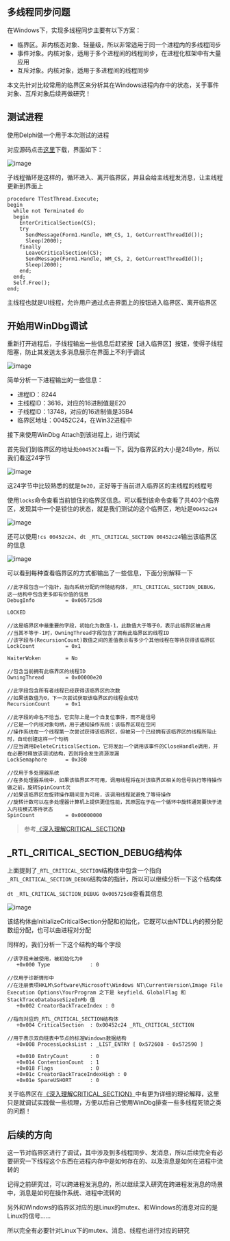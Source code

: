 ## 多线程同步问题

在Windows下，实现多线程同步主要有以下方案：

* 临界区。非内核态对象、轻量级，所以非常适用于同一个进程内的多线程同步
* 事件对象。内核对象，适用于多个进程间的线程同步，在进程化框架中有大量应用
* 互斥对象。内核对象，适用于多进程间的线程同步

本文先针对比较常用的临界区来分析其在Windows进程内存中的状态，关于事件对象、互斥对象后续再做研究！

## 测试进程

使用Delphi做一个用于本次测试的进程

对应源码点击[这里](./download/04-critical-section.zip)下载，界面如下：

![image](./image/04-01.png)

子线程循环是这样的，循环进入、离开临界区，并且会给主线程发消息，让主线程更新到界面上

```
procedure TTestThread.Execute;
begin
  while not Terminated do
  begin
    EnterCriticalSection(CS);
    try
      SendMessage(Form1.Handle, WM_CS, 1, GetCurrentThreadId());
      Sleep(2000);
    finally
      LeaveCriticalSection(CS);
      SendMessage(Form1.Handle, WM_CS, 2, GetCurrentThreadId());
      Sleep(2000);
    end;
  end;
  Self.Free();
end;
```

主线程也就是UI线程，允许用户通过点击界面上的按钮进入临界区、离开临界区

## 开始用WinDbg调试

重新打开进程后，子线程输出一些信息后赶紧按【进入临界区】按钮，使得子线程阻塞，防止其发送太多消息展示在界面上不利于调试

![image](./image/04-02.png)

简单分析一下进程输出的一些信息：

* 进程ID：8244
* 主线程ID：3616，对应的16进制值是E20
* 子线程ID：13748，对应的16进制值是35B4
* 临界区地址：00452C24，在Win32进程中

接下来使用WinDbg Attach到该进程上，进行调试

首先我们到临界区的地址处`00452C24`看一下。因为临界区的大小是24Byte，所以我们看这24字节

![image](./image/04-03.png)

这24字节中比较熟悉的就是`0e20`，正好等于当前进入临界区的主线程的线程号

使用`locks`命令查看当前锁住的临界区信息。可以看到该命令查看了共403个临界区，发现其中一个是锁住的状态，就是我们测试的这个临界区，地址是`00452c24`

![image](./image/04-04.png)

还可以使用`!cs 00452c24`、`dt _RTL_CRITICAL_SECTION 00452c24`输出该临界区的信息

![image](./image/04-05.png)

可以看到每种查看临界区的方式都输出了一些信息，下面分别解释一下

```
//此字段包含一个指针，指向系统分配的伴随结构体，_RTL_CRITICAL_SECTION_DEBUG，这一结构中包含更多即有价值的信息
DebugInfo          = 0x005725d8    

LOCKED                             

//这是临界区中最重要的字段，初始化为数值-1，此数值大于等于0，表示此临界区被占用
//当其不等于-1时，OwningThread字段包含了拥有此临界区的线程ID
//该字段与(RecursionCount)数值之间的差值表示有多少个其他线程在等待获得该临界区
LockCount          = 0x1           

WaiterWoken        = No            

//包含当前拥有此临界区的线程ID
OwningThread       = 0x00000e20    

//此字段包含所有者线程已经获得该临界区的次数
//如果该数值为0，下一次尝试获取该临界区的线程会成功
RecursionCount     = 0x1           

//此字段的命名不恰当，它实际上是一个自复位事件，而不是信号
//它是一个内核对象句柄，用于通知操作系统：该临界区现在空闲
//操作系统在一个线程第一次尝试获得该临界区，但被另一个已经拥有该临界区的线程所阻止时，自动创建这样一个句柄
//应当调用DeleteCriticalSection，它将发出一个调用该事件的CloseHandle调用，并在必要时释放该调试结构，否则将会发生资源泄漏
LockSemaphore      = 0x380         

//仅用于多处理器系统
//在多处理器系统中，如果该临界区不可用，调用线程将在对该临界区相关的信号执行等待操作做之前，旋转SpinCount次
//如果该临界区在旋转操作期间变为可用，该调用线程就避免了等待操作
//旋转计数可以在多处理器计算机上提供更佳性能，其原因在于在一个循环中旋转通常要快于进入内核模式等待状态
SpinCount          = 0x00000000    
```

>参考[《深入理解CRITICAL_SECTION》](http://www.cnblogs.com/dirichlet/archive/2011/03/16/1986251.html)

## _RTL_CRITICAL_SECTION_DEBUG结构体

上面提到了`_RTL_CRITICAL_SECTION`结构体中包含一个指向`_RTL_CRITICAL_SECTION_DEBUG`结构体的指针，所以可以继续分析一下这个结构体

`dt _RTL_CRITICAL_SECTION_DEBUG 0x005725d8`查看其信息

![image](./image/04-06.png)

该结构体由InitializeCriticalSection分配和初始化，它既可以由NTDLL内的预分配数组分配，也可以由进程对分配

同样的，我们分析一下这个结构的每个字段

```
//该字段未被使用，被初始化为0
   +0x000 Type             : 0

//仅用于诊断情形中
//在注册表项HKLM\Software\Microsoft\Windows NT\CurrentVersion\Image File Execution Options\YourProgram 之下是 keyfield、GlobalFlag 和 StackTraceDatabaseSizeInMb 值
   +0x002 CreatorBackTraceIndex : 0

//指向对应的_RTL_CRITICAL_SECTION结构体
   +0x004 CriticalSection  : 0x00452c24 _RTL_CRITICAL_SECTION

//用于表示双向链表中节点的标准Windows数据结构
   +0x008 ProcessLocksList : _LIST_ENTRY [ 0x572608 - 0x572590 ]

   +0x010 EntryCount       : 0
   +0x014 ContentionCount  : 1
   +0x018 Flags            : 0
   +0x01c CreatorBackTraceIndexHigh : 0
   +0x01e SpareUSHORT      : 0
```

关于临界区在[《深入理解CRITICAL_SECTION》](http://www.cnblogs.com/dirichlet/archive/2011/03/16/1986251.html)中有更为详细的理论解释，这里只是就调试实践做一些梳理，方便以后自己使用WinDbg排查一些多线程死锁之类的问题！

## 后续的方向

这一节对临界区进行了调试，其中涉及到多线程同步、发消息，所以后续完全有必要研究一下线程这个东西在进程内存中是如何存在的、以及消息是如何在进程中流转的

记得之前研究过，可以跨进程发消息的，所以继续深入研究在跨进程发消息的场景中，消息是如何在操作系统、进程中流转的

另外和Windows的临界区对应的是Linux的mutex、和Windows的消息对应的是Linux的信号……

所以完全有必要针对Linux下的mutex、消息、线程也进行对应的研究
